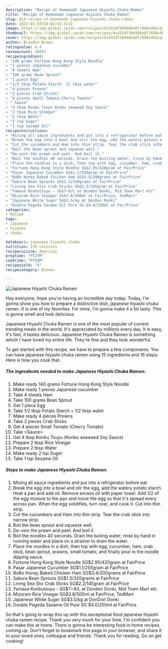 ```yaml
---
description: "Recipe of Homemade Japanese Hiyashi Chuka Ramen"
title: "Recipe of Homemade Japanese Hiyashi Chuka Ramen"
slug: 814-recipe-of-homemade-japanese-hiyashi-chuka-ramen
date: 2022-03-03T16:03:43.513Z
image: https://img-global.cpcdn.com/recipes/4c431df366986a0f/680x482cq70/japanese-hiyashi-chuka-ramen-recipe-main-photo.jpg
thumbnail: https://img-global.cpcdn.com/recipes/4c431df366986a0f/680x482cq70/japanese-hiyashi-chuka-ramen-recipe-main-photo.jpg
cover: https://img-global.cpcdn.com/recipes/4c431df366986a0f/680x482cq70/japanese-hiyashi-chuka-ramen-recipe-main-photo.jpg
author: Brandon Brown
ratingvalue: 4.4
reviewcount: 26003
recipeingredient:
- "140 grams Fortune Hong Kong Style Noodle"
- "1 pieces Japanese cucumber"
- "4 sheets Ham"
- "100 grams Bean Sprout"
- "1 piece Egg"
- "1/2 tbsp Potato Starch  12 tbsp water"
- "4 pieces Prowns"
- "2 pieces Crab Sticks"
- "4 pieces Small Tomato Cherry Tomato"
- " Sauce"
- "4 tbsp Konbu Tsuyu Konbu seaweed Soy Sauce"
- "2 tbsp Rice Vinegar"
- "2 tbsp Water"
- "2 tsp Suger"
- "1 tsp Sesame Oil"
recipeinstructions:
- "Mixing all sauce ingredients and put into a refrigerator before eat."
- "Break the egg into a bowl and stir the egg, add the watery potato starch. Heat a pan and add oil. Remove excess oil with paper towel. Add 1/2 of the egg mixture to the pan and move the egg so that it&#39;s spread every across pan. When the egg solidifies, turn over, and cook it. Cut into thin strip."
- "Cut the cucumbers and Ham into thin strip. Tear the crab stick into narrow strip."
- "Boil the bean sprout and squeeze well."
- "De-vein the prawn and peel. And boil it."
- "Boil the noodles 40 seconds. Drain the boiling water, rinse by hand in running water and place on a strainer to drain the water."
- "Place the noodles in a dish, then top with egg, cucumber, ham, crab stick, bean sprout, prawns, small tomato, and finally pour in the noodle dipping sauce."
- "Fortune Hong Kong Style Noodle SG$2.95/420gram at FairPrice"
- "Pasar Japanese Cucumber SG$1.1/250gram at FairPrice"
- "BoBo Honey Baked Chicken Ham SG$3.4/200grams at FairPrice"
- "Sakura Bean Sprouts SG$1.3/320grams at FairPrice"
- "Lining Sea Stix Crab Sticks SG$2.2/145gram at FairPrice"
- "Yamasa Konbutsuyu - SG$7~9/L at Dondon Donki, Mid Town Mart etc"
- "Mizoram Rice Vinegar SG$3.8/500ml at FairPrice, TedMart"
- "Japanese White Suger SG$3.5/kg at DonDon Donki"
- "Double Pagoda Sasame Oil Pure SG $4.0/250ml at FairPrice"
categories:
- Recipe
tags:
- japanese
- hiyashi
- chuka

katakunci: japanese hiyashi chuka 
nutrition: 170 calories
recipecuisine: American
preptime: "PT27M"
cooktime: "PT55M"
recipeyield: "4"
recipecategory: Dinner

---
```



![Japanese Hiyashi Chuka Ramen](https://img-global.cpcdn.com/recipes/4c431df366986a0f/680x482cq70/japanese-hiyashi-chuka-ramen-recipe-main-photo.jpg)

Hey everyone, hope you're having an incredible day today. Today, I'm gonna show you how to prepare a distinctive dish, japanese hiyashi chuka ramen. It is one of my favorites. For mine, I'm gonna make it a bit tasty. This is gonna smell and look delicious.



Japanese Hiyashi Chuka Ramen is one of the most popular of current trending meals in the world. It's appreciated by millions every day. It is easy, it's fast, it tastes delicious. Japanese Hiyashi Chuka Ramen is something which I have loved my entire life. They're fine and they look wonderful.


To get started with this recipe, we have to prepare a few components. You can have japanese hiyashi chuka ramen using 15 ingredients and 16 steps. Here is how you cook that.

<!--inarticleads1-->

##### The ingredients needed to make Japanese Hiyashi Chuka Ramen:

1. Make ready 140 grams Fortune Hong Kong Style Noodle
1. Make ready 1 pieces Japanese cucumber
1. Take 4 sheets Ham
1. Take 100 grams Bean Sprout
1. Get 1 piece Egg
1. Take 1/2 tbsp Potato Starch + 1/2 tbsp water
1. Make ready 4 pieces Prowns
1. Take 2 pieces Crab Sticks
1. Get 4 pieces Small Tomato (Cherry Tomato)
1. Take  &lt;Sauce&gt;
1. Get 4 tbsp Konbu Tsuyu (Konbu seaweed Soy Sauce)
1. Prepare 2 tbsp Rice Vinegar
1. Prepare 2 tbsp Water
1. Make ready 2 tsp Suger
1. Take 1 tsp Sesame Oil




<!--inarticleads2-->

##### Steps to make Japanese Hiyashi Chuka Ramen:

1. Mixing all sauce ingredients and put into a refrigerator before eat.
1. Break the egg into a bowl and stir the egg, add the watery potato starch. Heat a pan and add oil. Remove excess oil with paper towel. Add 1/2 of the egg mixture to the pan and move the egg so that it&#39;s spread every across pan. When the egg solidifies, turn over, and cook it. Cut into thin strip.
1. Cut the cucumbers and Ham into thin strip. Tear the crab stick into narrow strip.
1. Boil the bean sprout and squeeze well.
1. De-vein the prawn and peel. And boil it.
1. Boil the noodles 40 seconds. Drain the boiling water, rinse by hand in running water and place on a strainer to drain the water.
1. Place the noodles in a dish, then top with egg, cucumber, ham, crab stick, bean sprout, prawns, small tomato, and finally pour in the noodle dipping sauce.
1. Fortune Hong Kong Style Noodle SG$2.95/420gram at FairPrice
1. Pasar Japanese Cucumber SG$1.1/250gram at FairPrice
1. BoBo Honey Baked Chicken Ham SG$3.4/200grams at FairPrice
1. Sakura Bean Sprouts SG$1.3/320grams at FairPrice
1. Lining Sea Stix Crab Sticks SG$2.2/145gram at FairPrice
1. Yamasa Konbutsuyu - SG$7~9/L at Dondon Donki, Mid Town Mart etc
1. Mizoram Rice Vinegar SG$3.8/500ml at FairPrice, TedMart
1. Japanese White Suger SG$3.5/kg at DonDon Donki
1. Double Pagoda Sasame Oil Pure SG $4.0/250ml at FairPrice




So that's going to wrap this up with this exceptional food japanese hiyashi chuka ramen recipe. Thank you very much for your time. I'm confident you can make this at home. There is gonna be interesting food in home recipes coming up. Don't forget to bookmark this page in your browser, and share it to your loved ones, colleague and friends. Thank you for reading. Go on get cooking!
